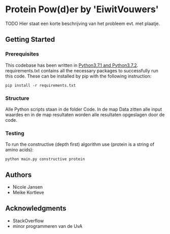 # Protein Pow(d)er by 'EiwitVouwers'

TODO
Hier staat een korte beschrijving van het probleem evt. met plaatje.

## Getting Started

### Prerequisites

This codebase has been written in [Python3.7.1 and Python3.7.2](https://www.python.org/downloads/). requirements.txt contains all the necessary packages to successfully run this code. These can be installed by pip with the following instruction:

```
pip install -r requirements.txt
```

### Structure

Alle Python scripts staan in de folder Code. In de map Data zitten alle input waardes en in de map resultaten worden alle resultaten opgeslagen door de code.

### Testing

To run the constructive (depth first) algorithm use (protein is a string of amino acids):

```
python main.py constructive protein
```

## Authors

* Nicole Jansen
* Meike Kortleve


## Acknowledgments

* StackOverflow
* minor programmeren van de UvA
